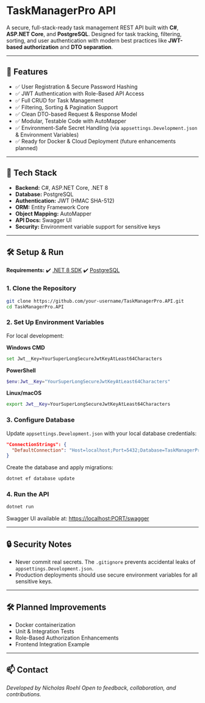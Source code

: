 # TaskManagerPro API

A secure, full-stack-ready task management REST API built with **C#**, **ASP.NET Core**, and **PostgreSQL**. Designed for task tracking, filtering, sorting, and user authentication with modern best practices like **JWT-based authorization** and **DTO separation**.

---

## 🚀 Features

- ✅ User Registration & Secure Password Hashing
- ✅ JWT Authentication with Role-Based API Access
- ✅ Full CRUD for Task Management
- ✅ Filtering, Sorting & Pagination Support
- ✅ Clean DTO-based Request & Response Model
- ✅ Modular, Testable Code with AutoMapper
- ✅ Environment-Safe Secret Handling (via `appsettings.Development.json` & Environment Variables)
- ✅ Ready for Docker & Cloud Deployment (future enhancements planned)

---

## 🔧 Tech Stack

- **Backend:** C#, ASP.NET Core, .NET 8
- **Database:** PostgreSQL
- **Authentication:** JWT (HMAC SHA-512)
- **ORM:** Entity Framework Core
- **Object Mapping:** AutoMapper
- **API Docs:** Swagger UI
- **Security:** Environment variable support for sensitive keys

---

## 🛠️ Setup & Run

**Requirements:**
✔️ [.NET 8 SDK](https://dotnet.microsoft.com/download)
✔️ [PostgreSQL](https://www.postgresql.org/download/)

### 1️. Clone the Repository

```bash
git clone https://github.com/your-username/TaskManagerPro.API.git
cd TaskManagerPro.API
```

### 2️. Set Up Environment Variables

For local development:

**Windows CMD**

```bash
set Jwt__Key=YourSuperLongSecureJwtKeyAtLeast64Characters
```

**PowerShell**

```powershell
$env:Jwt__Key="YourSuperLongSecureJwtKeyAtLeast64Characters"
```

**Linux/macOS**

```bash
export Jwt__Key=YourSuperLongSecureJwtKeyAtLeast64Characters
```

### 3️. Configure Database

Update `appsettings.Development.json` with your local database credentials:

```json
"ConnectionStrings": {
  "DefaultConnection": "Host=localhost;Port=5432;Database=TaskManagerProDb;Username=postgres;Password=YourPassword"
}
```

Create the database and apply migrations:

```bash
dotnet ef database update
```

### 4. Run the API

```bash
dotnet run
```

Swagger UI available at: [https://localhost](https://localhost\:PORT/swagger)[:PORT](https://localhost\:PORT/swagger)[/swagger](https://localhost\:PORT/swagger)

---

## 🔒 Security Notes

- Never commit real secrets. The `.gitignore` prevents accidental leaks of `appsettings.Development.json`.
- Production deployments should use secure environment variables for all sensitive keys.

---

## 🛠️ Planned Improvements

- Docker containerization
- Unit & Integration Tests
- Role-Based Authorization Enhancements
- Frontend Integration Example

---

## 📫 Contact

*Developed by Nicholas Roehl*
*Open to feedback, collaboration, and contributions.*

